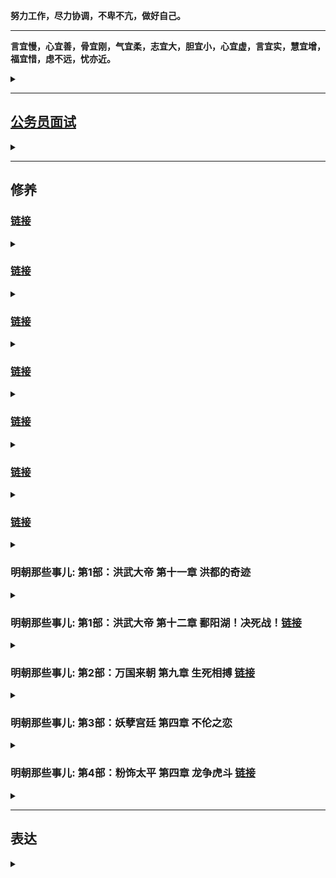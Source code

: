 **努力工作，尽力协调，不卑不亢，做好自己。**

---

**言宜慢，心宜善，骨宜刚，气宜柔，志宜大，胆宜小，心宜虚，言宜实，慧宜增，福宜惜，虑不远，忧亦近。**

<details>
<summary></summary>
言宜慢：说话要深思熟虑，想好了再说；尽量最后一个表态；

心宜善：干啥事别太自私，多替别人想想，多成人之美，多救人危难；

骨宜刚：老爷们要有自己的人格！别特么活的像个没骨头的畜生！

气宜柔：待人接物和善些，争强好胜除了让所有人对你下黑手外没任何意义，嘴上是争不来任何东西的。

胆宜小：做事想成本，要有底限思维；

心宜虚：谦卦，六爻皆吉！

言宜实：说话别总扯淡，言之有物捞干的，做事也一样，生活是具体的。

慧宜增：多看书，多跟牛人聊天，多琢磨自己之前是咋现眼的。

福宜惜：十分伶俐使七分，常留三分与儿孙，若要十分都使尽，远在儿孙近在身。

虑不远，忧亦近：花无百日好，人无百日红，啥事想远点，有点保险思维。

</details>

---

## [公务员面试](https://mp.weixin.qq.com/s/xO6_rDvsuEVPGazfxVulWw)

<details>
<summary></summary>

考官们是谁呢？

都是公务员。

准确的说，都是领导干部。（主力是处级干部，少数科级）

这个级别的干部是一个什么样的存在呢？

1、他们是高层往基层的关键过渡者。

2、他们是最熟悉一项任务从无到有是怎样做出来的的群体。

3、他们最知道往上汇报的时候用怎样的方式方法。

**总之，很多培训公司教给你的课程，糊弄不了这帮人，说实话隔行如隔山，外行教的一眼就会被看穿。**

**他们通常能够在三分钟内清晰看出你的价值。**

对这个群体，打动他们你要有怎样的素质呢？

**1、这孩子有人品。**

**2、这孩子懂规矩。**

**3、这孩子会干活。**

**4、这孩子能扛事。**

这四点再汇聚成一句话：**这孩子可以培养成自己人！**

只要你在面试过程中向他展现了上面这四个特点，他会恨不得马上抓你去给他干活，因为他作为单位的顶梁柱通常相当累。

记住，你要表达出来的就是上面这四个印象，所有的面试题的回答都要围绕这四点进行。

比如说这道题：**主管领导和直属领导巨大矛盾导致工作传导不清以至于完成的不好，同事小李一直消极怠工趁机还说你坏话，这项工作有经济利益家里亲戚让你帮忙给走走后门，此项工作涉及到了舆情问题老百姓来上访群情激奋，面对这个危机，你咋办？**

一道题考察了四种关系，全都在对你进行围追堵截，还涉及到了棘手的突发事件。

看似杂乱无章，其实还是刚才那个思路。

一、对领导，我们脑子中要迅速闪过下面的这几个要点：**尊重、理解、学习、服从、请示、汇报、保密、维护。**

我们要学习领导的优良素养与传统 **（尊重、学习）**，坚决不介入到领导的矛盾之中 **（尊重、理解）**，做到听话不传话，不激化扩大矛盾 **（保密）**，对外维护领导和本单位在外面的权威 **（维护）**。 **（自己在训练中自己对上述的关键词进行展开说明）**

**注意，领导们之间的矛盾，你可千万别傻不愣登的去劝。**

再延伸些，如果题目中明确的说领导安排你干一件事，但这事是错的，让你去跳火坑，你咋办？

你要说领导也不是完人 **（尊重）** ，偶尔也会有失误 **（理解）**，我作为领导的下属，本着对领导、对单位负责的态度，有义务和责任给领导提供有价值的信息，供领导做出科学的、客观的判断，相信领导会做出改变。 **(请示、汇报）**

**如果领导不改变，不涉及原则性的问题，我要坚决执行。（服从）**

如果此事涉及原则性的错误，我会按照相应的规章制度进行处理。（体现出你尊重、理解领导，你说话很委婉）

千万别说啥向上级领导反应，向巡视组反应的话！一句 **“按照相应的规章制度进行处理”** 就可以了。

你要是把考官说的一身汗你就离死不远了。

二、对同事，我们要迅速闪过下面几个要点：**尊重、理解、学习、团结、合作。**

我要冷静自己的心情，不能激化矛盾，看看是不是自己的看法有误 **（尊敬、理解）**，如果真的存在消极怠工和背后诋毁的现象，也要本着顾全大局的合作、尊重的原则，在只有两人在的时候和小李进行沟通 **（尊敬、团结、合作）**，相信他一定会有所改变的。

记住，千万也别傻不愣登的说他要是不改咋办，他一定会改！他一定会合作！

所有的面试回答一定要建立在你做出完美反应后对方会被你搞定的前提下。

**人家看的是你的人品，听的是你的工作思路，不是来看你斗争到底的。**

三、对亲戚朋友，我们要**尊重、理解**他们的诉求，但是要本着**坚定原则**的前提下，向他们讲明白政策要求，并坚定的**公事公办**，相信他们会理解的。

还是那句话，亲戚一定会理解，不理解的就不是你们家亲戚。

</details>




---
## 修养

### [链接](https://mp.weixin.qq.com/s/KUC8OCNRaP1PYFngCHYnJg)

<details>
<summary></summary>

599年，59岁的杨坚憋了一辈子后终于憋不住了，看到当年败在他手下的最大政敌尉迟迥的孙女长大了，老杨来感了，然后就给幸了，这事被大隋“太上女皇”的独孤伽罗知道了，直接把这可怜的小丫头给做了。**（然性尤妒忌，后宫莫敢进御。尉迟迥女孙有美色，先在宫中。上于仁寿宫见而悦之，因此得幸。后伺上听朝，阴杀之）**

杨坚听说自己幸个女人都只能是一次性的！

杨坚大怒！

然后自己策马狂奔跑出大内钻入山里二十多里。**（上由是大怒，单骑从苑中而出，不由径路，入山谷间二十余里）**

一辈子杀人无数，一文钱的事都要杀人的杨坚此时**面对如此屈辱却极度理智。**

**呵呵，哪有什么晚年性情大变，人家一辈子都是个权衡高手，只不过拿你不当人罢了。**

高颎和杨素这帮班子成员听说老大被大嫂挤兑哭了以后赶紧去追老大，死活的劝呦。

老杨叹道：我贵为天子，幸个人都不得自由！

在这个时候，**高颎这个独孤氏的家臣说了句不该说的话：陛下岂以一妇人而轻天下！**

杨坚等自己冷静下来后半夜回宫了，独孤伽罗给台阶认错哭了一通这事就过去了。

这事除了那个被幸了的小丫头不幸外，高熲也倒霉了，因为他那句劝杨坚的话得罪了独孤伽罗。

你高熲能成为今天的高熲，因为你当初连姓都是“独孤”。

...

高颎能干确实不假，但更重要的是他背后站着的宗主独孤伽罗！

你是独孤氏的家臣，结果你小子劝架时居然说特么我是一个妇人，从此就恨上了。**（初，后以高颎是父之家客，甚见亲礼。至是，闻颎谓己为一妇人，因此衔恨）**


</details>


### [链接](https://mp.weixin.qq.com/s/Vzm7QY9eA86b3c-6iDEqwA)

<details>
<summary></summary>

这位陶侃，是需要我们专门说一下的人物，他的人生轨迹对我们今天的很多朋友都具有着巨大的参考价值。

陶侃家原来是鄱阳豪族（今鄱阳县），其父为吴国的扬武将军，但由于死的早又赶上了亡国，陶家开始没落。

陶侃家就属于没落的，虽如此，但靠着家里老母的见识，陶侃仍然有机会迈出了改变命运的第一步。

他爹这位扬武将军应该娶的不是位普通人家的姑娘，否则他妈妈根本不会导演后面改变陶侃命运的剧本。

有一年冬天天寒地冻，长江地区居然大雪多日，老家鄱阳郡的孝廉范逵路过陶侃家，陶侃她妈看准了机会，剪掉了自己的头发卖钱去招待了范逵，而且不仅范逵喝的非常嗨，连他的仆人都得到了这辈子没体验过的招待。**（鄱阳孝廉范逵尝过侃，时仓卒无以待宾，其母乃截发得双髲，以易酒肴，乐饮极欢，虽仆从亦过所望）**

等范逵告别时，陶侃又相送了百余里，给范逵感动坏了，终于问出了那句：“你想到郡中任职吗？”**（及逵去，侃追送百余里。逵曰：卿欲仕郡乎？）**

陶侃心里都哭了，终于特么张嘴了，菜也吃了，酒也喝了，我特么都跟出来一百里了你心咋那么大呢！

陶侃说：“想啊，就是没人引荐啊。**（侃曰：欲之，困于无津耳）**

范逵随后拜见了庐江太守张夔，赞美引荐陶侃。**（逵过庐江太守张夔，称美之）**

张夔随后召陶侃为督邮，领枞阳令，开始走上了仕途。

陶侃他妈看到高能量老乡能孤注一掷剪头发请客，这不是普通行为，那个时代身体发肤受之父母，这更代表着一种超高级的规格，你看为了请你吃饭我特么豁出去了；随后陶侃能追出去百余里等着人家不好意思，你说陶侃“从0到1”的这一步应该感谢谁呢？

要感谢他那位有见识的妈妈。

他妈在家族即将没落之际，利用曾经的见识套路，给孩子搏出了一条路。

师傅领进门，修行靠个人了。

你妈只能帮你到这了。

不过后面陶侃没有辜负他妈妈的青丝白发，开始了一路向上的拼搏之路。

陶侃上任后工作优异迁主簿，后来又在一次人情世故中，陶侃成功破圈。

太守张夔的夫人生病了，需要到几百里之外去接医生，咱也不知道那几年长江附近那天气是咋了，又是大雪天寒，所有同志们都懒得去，只有陶侃表态：郡守是我们的爹，郡守夫人就是咱妈！哪有爹妈生病儿女不尽心的！高调表示去接大夫！**（夔妻有疾，将迎医于数百里。时正寒雪，诸纲纪皆难之，侃独曰："资于事父以事君。小君，犹母也，安有父母之疾而不尽心乎！"乃请行）**

据说大家都佩服了陶侃的仁义。**（众咸服其义）**

我不是质疑古人的气度和心胸哈，我只是以一个中国人的角度来说一下剩下同志们在对陶侃挑大拇哥时的心理：你这儿子那么孝顺，显得我们都特么成孙子了。

**他知道，这是个高能量维度决定一切的时代，身边人的拥护并不能帮你飞黄腾达。**

**这张入场的门票，指着同志们的拥护是指定拿不到的。**

陶侃拿郡守当爹的行为让他在西晋这个“以孝治天下”的环境下开始有了名气，长沙太守万嗣有一次路过庐江时专门见了这位小陶。表达了你将来一定会名扬天下的，随后还让儿子和陶侃认识了一下结为朋友。**（长沙太守万嗣过庐江，见侃，虚心敬悦，曰："君终当有大名。"命其子与之结友而去）**

这也是比较逗的行为，厅长可能跟个处长 **“虚心敬悦”** 吗？

人家这位长沙太守也在打造人设，希望将来下属们也拿自己当爹。

陶侃由于态度良好，被张夔推为了孝廉因此得机会来到了洛阳。

**同志们投票能给你投洛阳去吗？**

**太守爹一句话的事。**

陶侃在洛阳的时候，多次去拜会大名鼎鼎的张华，但张华根本不搭理他，哪来的小爬虫啊这是。**（至洛阳，数诣张华。华初以远人，不甚接遇）**

其实你就细观察吧，陶侃这辈子堪称向上钻营的超级大师。

洛阳那么多大咖了，江东的大咖也有不少，他为啥单单专门去张华那拜访呢？人家不搭理他他咋还没完没了的去呢？

因为在洛阳的位高权重们全都是高门贵族，不可能会有人看自己一眼的，只有张华原来也是落魄起家的，因为娶了刘放的闺女才进了圈子，即便如此仍然这些年受尽了打压和排斥。**（华少孤贫，自牧羊，同郡卢钦见而器之。乡人刘放亦奇其才，以女妻焉）**

因为有着同样的阶级过往，张华对寒门兄弟是有着大力推荐的名声的。**（性好人物，诱进不倦，至于穷贱候门之士有一介之善者，便咨嗟称咏，为之延誉）**

而且吧，张华不像其他北士那么深的有色眼镜，对南人也开放包容。**（初，陆机兄弟志气高爽，自以吴之名家，初入洛，不推中国人士，见华一面如旧，钦华德范，如师资之礼焉）**

**洛阳那么多的大干部中，只有这位张华能和自己的阶级稍微沾上边，还不排斥南人，如果在洛阳会有机会，也只可能出在张华那。**

所以陶侃多次去张华那，甭管人家多么不搭理你，都是一副积极向上的态度表情，终于有一次换来了张华跟他说了几句话，陶侃紧紧抓住了这个机会，用自己的才华和气概惊讶了张华，随后进步为了郎中。**（侃每往，神无忤色。华后与语，异之。除郎中）**

**同志们，那啥是需要思路的，是需要翻人事档案的。**

......

张昌之乱后，大量的荆州编制空出来了，刘弘随后递补了给自己卖命的这帮小弟们，陶侃以军功封东乡侯，邑千户，后来陈敏之乱时刘弘又以陶侃为江夏太守，加鹰扬将军。

终于混出来了，太守级别了，陶侃开始锣鼓鞭炮的将老家的妈妈迎了回来光宗耀祖。

一般来讲，提到陶侃总会说这位爷是在门阀时代的一股清流，寒门出身却最终混成了第一档，总说不明白为啥人家在盘根错节的既定体制下咋一步步的混到了台面上。

我们再回顾一下陶侃的发迹史，我们能学到啥呢？

**首先人家确确实实是有才干的，没有才干不会一路被各位领导看重。**

他由领枞阳迁郡守主簿乃至一系列的具体工作被赞扬，靠的是执政能力；

他和张华谈话后进步郎中，靠的是见识水平和沟通能力；

他得到乡论的高级评语和顾荣的看重以及黄庆的推荐，靠的是清谈的功底和讨人喜欢的人缘。

他在天下大乱后被刘弘选中并崭露头角，靠的是无师自通的军事能力。

这其实都是硬件标配，此之外还有啥呢？

**人家一直挺会向上瞄准经营自己的贵人的。**

**啥样的贵人帮扶你的几率更大呢？**

**“同乡、同师、同爱好、同奋斗经历、曾经共同阶级”，是我们可以进行规划的重要参考。**

**当然，最重要的，还是那冥冥中不可描述的莫名好感。**

**这就看运气和缘分了。**

**老话说“三分能耐，六分运气，一分贵人扶”，运气占六分啊！**

**所以说，尽人力，知天命，对人生别太纠结。**

**“三分能耐”能自己耕耘，“一分扶持”能精准规划，但那“六分运气”实在不好说。**

**运气方面你只能做个好人的慢慢修。**

**别苦恼，因为人生是长跑。**

</details>


### [链接](https://mp.weixin.qq.com/s/X-yqzOob-hUXUMJ8C-bcnQ)

<details>
<summary></summary>

司马懿在关中七年就把大西北弄成了铁票仓！

这种领导要是有上三四十年的职业生涯，你说得多可怕！

**官僚仕途是充分利用了时间红利的行业，所以老领导们千万不能得罪。**

曹爽这些年大力提拔年轻干部，对老同志们不在乎不尊重，结果事实也证明了，在老领导们都伸胳膊伸腿的时候，年轻人们并不好使。

司马懿这个老领导中的老领导，在政变成功之后，是这样处理老领导问题的。

**主体思路就是给富贵，给待遇，给尊重，但不给核心权力。**

**你只能做事小心不刺激他们，等他们自然而然的走向“光荣”。**

等老干部们盖魏旗光荣之后，下一梯队的干部**也就是他们的子孙通常没经历过和曹老板艰苦创业，风里来雨里去的革命情感，那个时候再大动作的压力就会小很多了。**

比如说大魏的忠臣标杆贾逵，死前慨叹受国厚恩，恨不得斩孙权提着十万的脑袋下去见先帝，丧事一律从简，死后豫州吏民追思刻石立祠，曹叡、曹髦全都专门凭吊嘉奖过的顶级忠臣，他儿子贾充后来却成为了司马家禅代之路上的最凶功狗。

这个环节，只能交给时间。

时间到了，大势自然渐渐水到渠成。

所以司马懿任何实质性的前进都没做。

**曹爽就是不明白这一点，最终被老干部之首给灭族了。**

**搞定、安抚老领导们，对于整个官僚系统的把控是极其重要的！**

**这帮人有威望有能量，无论今天的你是处于什么阶层的，在我们的人生中都是值得我们去思考体会的。**

**千千万万别当势利眼，千千万万别信什么人走茶凉的话，善待、尊敬你的每一个老领导**，就算不为了报人家的恩，就算从最功利的角度来讲，**人家仍然有力量去左右你前途是否悲哀与美好。**

...

最终邓艾被打发做了稻田守丛草吏。

听听这个名字，就知道前途根本就不用想了。

这是一份闲差事，深处乱世，邓艾工作之余，每见高山大川，都要在那里勘察地形，指划军营处所。

就这样，邓艾平平淡淡的度过了二十年，总算熬成了典农功曹的一个小官。

能够有机会参与管理屯田了。

此时，已经是曹芳时代了，邓艾也已经四十多岁了。

大好年华匆匆流走，建功立业的好时代也已经过去了，三国鼎立的态势已经很多年了，自己仍然是个基层小吏。

人生就是这样，也许你有大志，负大才，但就是等不来剧本。

千百年来，多少才俊老于窗下啊。

邓艾啊邓艾，眼下已来到正始年间，九品中正已然稳固，时代的大舞台，跟你这个寒门子弟真的没什么关系了。

但就在这个时代对寒门子弟即将关门的一刹那！

邓艾作为几乎是最后一拨的寒门大才，冲上了历史舞台！

公元239年，他得到了去洛阳汇报工作的机会，见到了他的那位恩主，太尉司马懿。**（后为典农纲纪，上计吏，因使见太尉司马宣王）**

读了一辈子人的司马懿，在一次磕磕巴巴的汇报声中，在那些断断续续的内容里，在那些回答你问题的重点中，司马懿看到了一块瑰宝。

邓艾汇报完工作就没走，成为了太尉府的掾属，后又升任了尚书郎。

**邓艾一生中唯一的一次窗口期，仅仅是一个多月的时间！**

因为司马懿在被托孤仅仅一个多月后，就被尊为太傅了，邓艾就没有资格向识货的司马懿汇报工作了！

曹叡239年正月初一走人的，司马懿四百里踩风火轮赶到，随后被托孤，又因为每年正月各地都要上中央来汇报工作，司马懿作为太尉主管典农工作正好在这个时间段看见了结结巴巴一肚子能耐倒不出来的邓艾！

**三分能耐，六分运气，一份贵人扶持。**

**命也！时也！运也！**

蹉跎半生的邓艾阴差阳错的登上了时代舞台

### [链接](https://mp.weixin.qq.com/s/1u4ql40PY6TwtK2scpe0lg)

为什么要劝善和讲历史中的因果？

通篇表达一个思路：

**人做好事有回报，人要有信心；**

**人做坏事遭报应，人要有敬畏。**

**因为上天有好生之德，因为君子以厚德载物。**

**原原本本的讲了“屠龙术”，更要原原本本的讲“现世报和身后果”。**

我讲了曹操原始积累时的每一步，跟小说中的都不一样。

我讲了他在济南救万民于水火，10年后幸福的收获了根本想不到却人生中最重要的意外之福。

我讲了众诸侯中只有他一个人兑现了酸枣之誓，也讲了他随后一路莫名其妙得到大汉眷顾而且只有他一个人得到了善终，剩下发誓的那帮全都下场极度凄惨。

我也讲了他屠城、刨坟、徙民、忘恩负义杀荀彧后曹家顶梁柱们莫名其妙的全都过早死亡导致了被司马懿翻盘的鸡飞蛋打结局。

**只有大善良和大慈悲，才能化解历史中的这些“人精”们产生的巨大戾气，才能阴阳平衡的让这个系列继续走下去。**

**因为上天有好生之德，因为君子以厚德载物。**

还是那句话，**这个系列的初衷是要让好人有信心；让中间地带的人做坏事前有敬畏。**

认不认可，理不理解不要紧，我自己知道，这是智慧。

我明白，我也在践行，我也看到了很多朋友因为这个系列生活的越来越有方向，我很欣慰。

我为啥要干这个活儿呢？

明面上的说法，这叫自我实现后的巨大精神满足。

背地里的真正原因，**是你帮了别人，这叫积德，将来我会受益，我的孩子也会受益。什么时候、什么地方会收益我不知道，但我一定会受益。**

**这是历史里面几千年的规律。**

**既帮了别人，自己和家人还会有巨大受益，天下还有比这再划算的事吗？**

我很欣赏一种朋友的态度，**选取自己有用的就可以了，没有用的觉得是糟粕的扔到一边不看就可以了。**

这种思路是 **“六经注我”**。

你又不是嫁给我，你没必要三观和我完全一致，遇到是缘分，取其精华去其糟粕多完美。

**这种心智很成熟。**

</details>



### [链接](https://mp.weixin.qq.com/s/4FYHudxYGEMDTm4lutrUNQ)

<details>
<summary></summary>

**守得云开见月明，人生很长，只要不死，就会出头，但迎接大福报的前提是，你自己修炼的够深厚吗？**

多年的坎坷与风霜让吕雉渐渐通达人性，在不断的摔打与跌倒后，她明白了一个道理：**永远不要把自己的好挂在嘴边。**

**感恩的，会心中有数，不感恩的，说再多也没用，反而会害了你。**

如果历史就这样走下去，吕后也许除了她虐待情敌，杀赵王刘如意这几件事之外，不会在历史上留下什么记号，但取而代之的，将是惠帝之治。

这个平静的二代政府将完美的完成既老子打天下后，儿子守江山的衔接过度。

但人皆有定数，刘盈这孩子，只有七年的皇帝命。

22岁，英年早逝。

吕后在对自己孩子的威胁上面反应过度，杀伐太狠，手段阴毒。

某种意义上，她得到了她的报应。

**几千年的历史，太多这种机关算计最终却被打脸的故事了。**

**凡事做尽，事必愿违！**

到达燕地后，周勃接替樊哙继续平叛，陈平将樊哙押回长安。

走一半，陈平听到了一个大消息：刘邦死了。

陈平发现自己处境非常危险，老皇帝让杀的人，在自己手上，但这个人是现在太后的妹夫，皇帝的姨夫，军队的老革命，这样回去一定会受到迁怒。

陈平十万火急的要先行跑回长安，但此时他已经接到了诏书，要让他和灌婴屯兵荥阳，防止天下有变。

陈平机警，知道这事必须现在说清楚，没有接诏书，而是一路飞车跑到了刘邦灵柩前一通大哭，并要求为刘邦守灵。

吕后很感动，陈平趁此机会说了樊哙的事，说他冒着违背高祖命令的危险将他带了回来。

吕后再感一次情，让他做了刘盈的老师。

樊哙后来自然无罪释放，同样也感恩了陈平与周勃的不杀之恩。

一系列的大坑，被高水平杂技演员陈平接连躲过。

陈平的例子也告诉了我们一个道理：**领导的话，一定要听，但一定要评估领导交代的事的分量与后果。**

**有些事，你该病就得病！（同志们珍惜我冒死写下来的这句话哈）**

千万谨记一句话：**绝大多数时候，能不惹的人就永远别得罪！万事留一线，将来好见面。**

“文景之治”源始于“吕后治国”。

有良心的史官太史公最终给出了他的评语：**政不出房户，天下晏然。刑罚罕用，罪人是希。民务稼穑，衣食滋殖。**

几千年来，在当朝对反动派的盖棺定论从未有过如此客观的。

**一码归一码，是一个伟大史官的最重要品质！**

吕禄与吕产并没有听懂姑姑的临终遗言，没有看懂为啥姑姑一定要让他俩据兵卫宫的人事安排。

这二位虽然跟随吕雉多年，但并没有从他们姑姑身上耳濡目染。

**政治交锋是世上最高深的智慧，需要自身历练，需要领导领路，需要高人开悟等等。**

**但更重要的是，自身要有政治天赋。**

没有历练，领路，开悟，哪怕你政治天赋再高，你也就是个井底之蛙。

**但历练这堆后天的东西，却像是天赋后边的那一堆0，而天赋则是那个1。**

**你必须自身是那块材料，才能让后面的那些努力起到作用。**

**你不是那块材料，无论你多么的努力，你肯定会在一定层面上被淘汰，无法站到巅峰的台面上。**

最终站到最高层次的，都是人中之龙。

**不是人尖子，你跳上不去。**

**不是精英中的精英，你根本躲不过那么的明暗考验。**

**当然，这里面还有一个几乎是最关键的因素。**

**你的出身。**

**也就是说，你爹是谁，你的家族是谁。**

**你只有根红苗正，往往也才具备通往最高权力场上参赛的资格。**

第一个弱智出手后，第二个弱智也出来了。

吕产得到齐王反的消息后，派了灌婴率大军前往平叛。

从这一件事就看出了吕产的政治水平到底有多差，**在这个节骨眼上，在这个关键时期，军权决不能假手他人，只能你吕家人亲自上！**

**灌婴是刘邦的老人，无论他给你的感觉是怎样的，他终究是外人。**

外人，自然就不会和你是一条心的。

人家灌婴走到荥阳后，就不动了。

他先是派人跟刘襄说：诸吕现在没有叛乱的迹象，您贸然举兵难服天下，倒不如我们大家谁都不动，等诸吕叛乱一发生，再联合起来进军长安，平定叛乱。那时，谁是匡扶社稷的功臣，天下一目了然。

刘襄同意了他的建议，回到了齐国。

傻鸟刘襄再次暴露出了自己的弱智白痴。

**你当过家家啊！**

**造反这事是开弓没有回头箭的！**

灌婴对于反革命势力有所犹豫，也证明了他并不和你一条心。

**这俩人都得办！一个也不能少！**

**尤其是灌婴！现在第一时间就得派人上前线替他去！**

这是两个非常好做的判断，但凡政治素养过关，都不会是这种处理方式。

长达十多年，吕后亲自任教授的执政培训班，吕产并没有毕业。

他不知道，自己释放了一个怎样的政治信号。

长安城中暗流涌动。

刘家和吕家两个大傻X都已经登台亮相了，该军功集团了。

**如果说吕家动了相位掌管北军是他们最大的动力。**

**那么齐王的举兵就是验吕家成色的最好试探。**

**而吕产的不作为以及昏招的军事任命则让军功集团摸到了吕家的底牌！**

吕家的这帮后生，真的比吕后差太远了。

**生活中，总会出现这样一种现象，就是自家人说的话永远当放屁，八竿子打不着的人放的屁却特别好闻。**

**吕后过世后，权利大饼在重新分配的过程当中，吕家人德不配位，或者说能力不配位，从而被淘汰出局。**

吕家的这两位，因为本身的能力太过于欠缺，犯下了一系列的错误。

如果吕产与吕禄坚守自己的政治底线，哪怕就是牢牢的攥住军权，这种屠杀或许可以避免。

但两个人都忘了吕后在临死前的谆谆告诫！

**吕家先后两次将军权交给了外人，一次灌婴，一次周勃。**

**与此同时，政治上的一系列拙劣举措都让周围早就红了眼的饿狼们摸透了虚实。**

**哪有什么自己人啊！**

**所谓的心腹，在你大权在握，八方臣服时，全都是乖宝宝，全都是指哪打哪，你让他把媳妇给你送来都不叫个事！**

但是，你不行了呢？

**吕后一死，吕家哥俩暴露出政治幼稚后，一看你不行，之前的所有心腹同党一瞬间就全部重新启动自己找退路了。**

曹参和郦商的那俩儿子，都是标准的吕党，吕后要是能活到一百二，这哥俩绝对能达标到陪葬吕家祖坟死后继续站岗。

但吕后一走，一看这兄弟俩不行了，第一个要你命的就是他们！

但是，为啥最后都成倒戈大流氓了呢？

是对这帮王八蛋，吕家看走眼了吗？

**真谈不上，因为人性就是这德行的，你换谁都一样！**

你有百亿企业时，一群女神对你说是真爱。

没错，那就是真爱。

但是你要是不行了呢？

人家拍屁股走人时那也是真不爱了。

人家并没有错！

**无论是真爱还是真不爱，全都是真的！**

**只是你变了！**


**最归根结底，权力场上，你必须要有足够的能力！**

**差一点都不行！**

司马懿死后，为啥那帮心腹们没有叛变呢？

**而且司马家后来效力的很多核心干部全都是当年曹爽征辟的哦！**

历史中对于后来司马师接班的五年有着极高的评价！

**因为他让所有人看到，这小子不比他家老爷子差！**

**跟着他有未来！不跟他会死很惨！**

也有过政变密谋的，但司马师最终铁腕到了废皇帝！

最凶险的淮南第二叛时，哪怕眼上长了瘤子，司马师也是亲自抓着军权去平叛的！

**所有人在仔细琢磨后，在把算盘打了无数遍后，觉得还是对你司马家是真爱。**

不是你家强迫，我们就是为爱鼓掌，司马家小伙儿威武雄壮哪哪都棒！

**所以说，当你决定掺和权力的事时，就已经走上了一条不归路！**

**越高段位的权力斗争，要求的能力值越强，你所要付出的代价也就越惨重！**

**你要强，你儿孙要强，你世世代代都要强！**

**但是，自古无不灭之朝，月盈哪有不亏的道理！**

**等待你家的下场，基本上永远是灰飞烟灭。**

后来三代谋国的篡权典范司马家，最终司马懿这一支的所有后代于六十多年后在自相残杀中被团灭，在异族入侵下挫骨扬灰。

**万事万物，皆有代价！**

立志世界为棋盘的朋友们，你们准备好了吗？

对我所有的朋友们，我只有一个建议。

**每个人都有自己的剧本，千万别强求。**

大大的忧悲苦恼也是七十亿人中数一数二的。

**命里只有八分米，走遍天下不满升。**

**知足长乐看淡些。**

**随缘吧。**

两千多年后，有一个被苹果砸过的英国人发明了一个定理，叫牛顿第三定律。

这个定律牛到无以复加，它给出了作用力与反作用力的解释：**你给出了一个作用力，相应的，就会有一个相反的同等大小的作用力给你推回来。**

**你给出的力越大，回来的力也越大。**

这条定理，算是通智，可以应用在这个星球上任何我们想到的领域。

**它告诉了我们一个很有意义的哲理：尽量多给出好的力，就当是为了将来能够收回来一个同样好的力。**

牛顿虽然将这个大定理发明了出来，**不过在很久很久以前，中国人就早已将这种现象做了一个无法量化的总结，叫做因果报应。**

**种什么因，得什么果。**

你吕雉在诛杀刘邦的其他儿子时，也就一定要做好自己的后代被他人团灭的准备。

</details>


### [链接](https://mp.weixin.qq.com/s/UhORiUZFj38MQiNyJOj97g)

<details>
<summary></summary>

司马防这辈子最大的成功，在于家庭教育，他家的那八达，看见他那叫一个规矩，老爹不让坐绝不敢坐，老爹不提问，谁也不敢说话。**（诸子虽冠成人，不命曰进不敢进，不命曰坐不敢坐，不指有所问不敢言，父子之间肃如也）**

我参加朋友聚会时，有时看见小朋友直呼父母的名字，虽说武断，但我的判断这孩子将来不会有啥出息。

不要太相信什么拿孩子当朋友，说什么要平等对待孩子。

小孩就是得管，小树就是得砍，**天性再放飞也不耽误他见长辈说话称您，递人东西拿双手，犯错了以后知道不找借口并说对不起**。

该立的规矩一定要立，你把他规矩出来他能受益一辈子，**站有站相，坐有坐相，做人谦和，说话透着修养的孩子你是不用担心他将来过不好人生的**。

司马防老爷子**一辈子满脸严肃，从不开玩笑，喝酒宴席的时候都威仪不减！** 业余爱好就是看《汉书》中的名臣列传，据说熟到能背。（雅好汉书名臣列传，所讽诵者数十万言）

以史为鉴是没错的，西汉这两百年中剧本极其精彩，自刘邦开始几乎每个皇帝都是特点鲜明；自萧何开始，大多数名臣的人生轨迹样本也极其丰富。

以史为鉴中，司马防看到了周勃陈平如何通过隐忍掀翻了吕氏；看到了霍光如何通过隐忍最终成为了废帝的最牛大臣；看到了王莽如何通过隐忍成为全民道德楷模的。

司马防以身作则的为家族子弟们树立起了一个家族信条：

**做人，要耐得住寂寞，要忍得住屈辱，要扛得住打压**。

**所有笑到最后的，全是忍到最后的那一位**。

**所有半路现眼的，全是没忍住的那一位**。

</details>


### [链接](https://mp.weixin.qq.com/s/ovBNKV_7XrHuB2sGhRd96w)

<details>
<summary></summary>

最终这个级别最低的臧洪升坛操槃歃血而盟，原文很重要：**“汉室不幸，皇纲失统，贼臣董卓乘衅纵害，祸加至尊，虐流百姓，大惧沦丧社稷，翦覆四海。兗州刺史岱、豫州刺史伷、陈留太守邈、东郡太守瑁、广陵太守超等，纠合义兵，并赴国难。凡我同盟，齐心戮力，以致臣节，殒首丧元，必无二志。有渝此盟，俾坠其命，无克遗育。皇天后土，祖宗明灵，实皆鉴之！”**

在这个坛场歃血盟誓的，除了一个人之外，他们全都违背了誓言，在讨董的过程中全都没有做到 **“凡我同盟，齐心戮力，以致臣节，殒首丧元，必无二志”**。

最终除了那个人之外，也全部 **“有渝此盟，俾坠其命，无克遗育”** 的不得好死了。

因为 **“皇天后土，祖宗明灵，实皆鉴之！”**

**指天盟誓这活儿无论何时尽可能别干**。

你做得到吗？做不到把蛋扯天上去干啥呢？

且不论这其中的科学依据是啥，咱们读历史是为啥呢？

趋利避害，总结智慧，争取成功呗。

**继“光武中兴”中我们提到过的隗嚣引领陇西群雄对天发誓尽忠刘家后，我们再一次谈到的对天盟誓**。

**古往今来对天发誓的极大概率都没啥好下场**。

**因为普遍做不到，动机还不纯**。

**作为一个人，都有自己的那些小心思，往往在当下这个形势下，这个情绪中，对某些事，对某些人会比较激动**。

但过俩礼拜就不一定了。

**这个可以理解，千万别把话说的太满，或者说出于种种目的拿自己的誓言当工具**。

**刚刚所说的那个唯一的例外是谁呢？**

**是人家曹操**。

**曹操为了兑现讨董的誓言后来差点死在汴水**。

**但很神奇，最后就人家站到了最后**。

</details>



### [链接](https://mp.weixin.qq.com/s/Fd_nM-8ABiKvRLnzc9lO2g)

<details>
<summary></summary>

王玄谟一辈子刻薄寡恩，当时宗越和他两人并称军中魔头大小王，有顺口溜道：宁可做五年徒刑，不给王玄谟当兵；但宁愿跟王玄谟当兵也不能给宗越当兵，那货不仅不是东西还爱杀人。**（玄谟性严克少恩，而将军宗越御下更苛酷，军士谓之语曰：宁作五年徒，不逢王玄谟。玄谟犹自可，宗越更杀我）**

王玄谟在奴役士兵还不被士兵弄死上是有天赋的，**欺负人是很考验专业水平的，所以千万不要有这种你也行的错觉。**

当坏人也是有技巧的，后面的狂躁型性瘾神经病刘子业手里拿着的是他爹给他留下的顶级禁军武装，胡作非为了一年多就被底下人弄死了。

王玄谟这辈子，挺有意思的。

六十四岁以前一直在写战狼小作文，得到机会后不够他捞的，狼来了以后不够他跑的，七十岁以前基本上就没干过啥人事。

最搞笑的一点，我其实怕玷污了菩萨圣名我在他滑台现眼的时候没有提。

王玄谟逃回来后萧斌打算砍了这臭不要脸的老嘴炮，但半夜王玄谟做了个梦，有人告诉他诵读《观音经》千遍就能免死，王玄谟醒来后就开始玩命诵，知道明天要被正法后还玩命念，结果真的得到了救赎，沈庆之劝萧斌刀下留人。**（初，玄谟始将见杀，梦人告曰：“诵《观音经》千遍，则免。”既觉，诵之得千遍，明日将刑，诵之不辍，忽传呼停刑）**

诵经灵验与否这事咱们不评论，王玄谟这辈子刻薄寡恩自私至极，但你说宗教对他有影响吗？对他的灵魂有提升吗？

我觉得有。

刘骏时代的后期，王玄谟迁徐州刺史。

刘骏这小子后面大家就能知道有多聪明，有多能折腾人，整个一特务头子，玩人的成就和水平堪称南朝之首。

王玄谟在彭城出镇的时候，当地大饥荒，这老鸡贼散了自己的私人粮食十万斛和千头牛赈灾救人。**（玄谟寻迁平北将军、徐州刺史，加都督。时北土饥馑，乃散私谷十万斛、牛千头以振之）**

这在刘骏眼里是啥呢？

你鸡贼了一辈子，现在成慈善家了，你在招揽民心啊！

以王玄谟这辈子顶级自私老炮儿的作风，这是不可能出现的事，无论是命还是财，他都舍不得。

但王玄谟就是慈悲为怀了。

我相信他是想报佛恩的。

钱贪到手了，位置贪到手了，感受过了，知道啥滋味了，然后开始琢磨精神建设问题了。

他没有把钱去一座座的建佛塔，而是去救一条条实实在在的人命。

作为一名老鸡贼，这挺难得的。

后来刘骏的儿子刘子业继位，这是个顶级残暴的小B崽子，没有他不敢干的事，把刘义恭眼珠子泡蜜里包粽子就是他的手笔。

刘子业杀了一堆朝廷老臣后，征王玄谟当领军将军。

这个岗位此时被刘骏阉割后已经没啥权力了，子弟们劝他别去，但王玄谟还是去了，**在这个岗上，王玄谟冒着被刘子业弄死的风险说了很多话，救了不少人。（少帝既诛颜师伯、柳元景等，狂悖益甚，以领军征玄谟。子侄咸劝称疾，玄谟曰：吾受先帝厚恩，岂可畏祸苟免。遂行。及至，屡表谏诤，又流涕请缓刑去杀，以安元元。少帝大怒）**

王玄谟最后在这个黄暴旋涡中81岁寿终正寝，抛开因果的复杂性，我觉得他的善终至少是有理由的。

他这辈子其实和大多数人是一样的，我没有贬低的意思。

**拥有过的，知道啥滋味的，才能谈得上去看开。**

**很少有人能跳过拥有的环节直接从“无”到“空”。**

当然大多数人拥有了之后还嫌不够，开启欲望后是越来越大的纵欲，但大彻大悟的那种云淡风轻，大多数是品尝过这世间种种的苦辣酸甜的。

能修到那种“今日方知我是我”的毕竟是少数，俗人的境界之路通常就是王玄谟这样，憋了一辈子，得到了机会，可往死里贪了。

等拥有过后，经历了生死考验后，加上点机缘巧合的信仰点播，慢慢活出智慧了。

但是，这不意味着王玄谟这样的人要给第二次机会。

**他欺负人贪财和搞慈善这辈子做出了成绩，但在本专业的“为将”上却从来不合格。**

**人的一生很短，碰见大事时啥样基本就是啥样了，改不了了，你这辈子的机会也不是天天有，也就那么几个，别相信王玄谟们。**

</details>






### 明朝那些事儿: 第1部：洪武大帝 第十一章 洪都的奇迹

<details>
<summary></summary>

陈友谅的性格弱点注定了他一定会进攻洪都。

他是一个心黑手狠的人，一直都在背叛和欺骗中生活，对这些东西并不陌生，洪都的投敌对他而言应该并不是什么意想不到的事。

但从心理学上来说，像他这样的人最忌讳的就是被人所背叛，对一个人而言，**他最厌恶的往往就是自己所擅长的。**

属于我的东西，一定要拿回来！

攻下洪都，就可以教训那些背叛我的人，让他们懂得，对我陈友谅要绝对的忠诚！

只许我负天下人，不许天下人负我，**是这类人的通病。**

</details>


### 明朝那些事儿: 第1部：洪武大帝 第十二章 鄱阳湖！决死战！[链接](http://www.mingchaonaxieshier.com/hong-wu-da-di-12.html)

<details>
<summary></summary>

值得一提的是张定边，他把对陈友谅的忠诚保留到了最后，部分履行了他当年结拜的诺言，他拒绝了朱元璋的任用，去干了朱元璋原先干过的工作，出家当了和尚。

具有讽刺意味的是，他似乎要和朱元璋斗气，一口气活到永乐十五年（1417）才死，年一百岁，朱元璋死后，他还活了二十年。

也算是给陈友谅报了仇。**诸位可以借鉴，遇到恨透一个人，想要拿刀去砍人的时候，用张定边的事迹勉励一下自己，不要生气，修身养性，活得比他长就是了。**

这就告诉我们，**每一种主张的背后，都隐藏着某种势力或者利益的群体。** 如房地产商一定说房价会不停的涨，电信公司一定说自己的收费很便宜一样。而农民的主张只可能是种地或者收租。

一位著名的历史学家说过，农民两千年的起义只是为了一块土地！

不是农民就是地主！别无选择！

</details>


### 明朝那些事儿: 第2部：万国来朝 第九章 生死相搏 [链接](http://www.mingchaonaxieshier.com/wan-guo-lai-chao-09.html)

<details>
<summary></summary>

逃离牢狱之灾的杨士奇自然不会洗心革面，与朱高煦和平相处，**在经过长期的观察和对时局的揣摩后，他敏锐地抓住了机会，发动了攻击。**

说来似乎有点不可思议，与前两次一样，他的这次攻击也是通过问答对话的形式完成的。

此次对话除了朱棣和杨士奇外，蹇义也在场，不过他的表现实在让人失望。

朱棣问：“我最近听到很多汉王（朱高煦封号）行为不法的传闻，你们知道这些事情吗？”

这话是对杨士奇和蹇义两个人问的，但两人的反应却大不相同。

蹇义虽然忠于太子，却也被整怕了，他深恐这又是一个陷阱，要是实话实说，只怕又要遭殃，便推说自己不知道。

朱棣失望地转向了另一个人——杨士奇，他注视着杨士奇，等着他的答复。

杨士奇等待这一天已经很久了。

经历了那么多的波折和阴谋，自己身边的同伴不是被杀掉，就是被朱高煦整垮，为了自己的信念，他忍耐了很久，**他曾经有很多机会向朱棣揭发朱高煦的不轨行为，但作为一个政治老手，他十分清楚权力斗争就如同剑客比武，一击必杀才是制胜的王道，因为一旦宝剑出鞘，就没有收回的余地。**

朱棣已经丧失了对朱高煦的信任，他已经渐渐看清自己这个儿子的真面目，这是最好的机会，机不可失，失不再来！

拔剑出鞘！

**杨士奇从容答道：“我和蹇义一直在东宫服侍太子，人家就把我们看成太子的人（还装，难道你不是吗），有什么话也会不跟我们讲，所以我们不知道。”**

奇怪了，这句回答不是和蹇义一样，啥也没说吗？

要知道，自古以来最狠的整人方法就是**先夸你，再骂你**，杨士奇熟练地运用了这一技巧。所以别急，下面还有个但是呢。

**“但是，汉王两次被封都不肯到地方就藩，现在陛下要迁都了，在这个时候，他要求留在南京，希望陛下仔细考虑一下他的用意。”**

（惟陛下熟察其意）

细细品来，杨士奇此言实在厉害，看似平淡无奇，却处处透着杀机，要把朱高煦往死里整，杨士奇之权谋老到实在让人胆寒。

杨士奇终于亮出了他的宝剑，在正确的时间，正确的地点，对正确的人，使出了那一剑。

一剑封喉。

朱棣被杨士奇的话震惊了，朱高煦三番两次不肯走，如今要迁都了，他却执意留在南京，他到底想干什么？！


七月，大军到达翠微岗，周身患病的朱棣召见了杨荣，君臣二人之间进行了最后一次谈话。

朱棣说道：“太子经过这么多年磨练，政务已经十分熟悉，我回去后会将大权交给他，我自己就安度晚年，过几天平安日子吧。”

**杨荣心中大喜，却并不表露，他回应道：“太子殿下忠厚仁义，一定不会辜负陛下的期望。”**

重病缠身的朱棣笑了笑，他夺得了江山，也守住了江山，现在儿子已经很能干了，大明帝国必将在他的手中变得更加强大，自己也终于能够安享太平了。

</details>



### 明朝那些事儿: 第3部：妖孽宫廷 第四章 不伦之恋

<details>
<summary></summary>

朱见深对这个管仓库的小姑娘起初并不在意，他关心的只是仓库里的钱，四处巡视之后，他开始询问仓库的收支情况。

可是问着问着，朱见深突然发现了一件很有趣的事情。

后宫中女子众多，许多人几年也难得见皇帝一面，所以每当真正见面时，往往都是“激动的心，颤抖的手，一句话也说不出口”。对这一场景朱见深已经是司空见惯了，可这一次，通常的那一幕却并没有发生。

眼前的这个小姑娘十分特别，**虽然初次见面，却应答如流，而且神情自然，不卑不亢，回答问题条理清楚，井然有序，毫不紧张，好像并没有意识到眼前的这个人就是众多妃嫔争夺的对象、君临天下的皇帝。**

后宫的那些你争我夺、勾心斗角的是是非非似乎与她毫不相干，**回答完朱见深的问题，她便退后静立一旁，不说一句多余的话，不问一个多余的问题。在她的眼中，管理仓库才是自己唯一的工作。她不想去获取什么，也不想去争夺什么。**

**〖不自是，故彰；不自伐，故有功；不自矜，故长；夫唯不争，故天下莫能与之争！**

——《道德经》〗

朱见深被深深地打动了，**这个看仓库的小姑娘没有矫揉造作的仪态，也没有心思机敏的试探，她的身上只有如清风流水一般平淡的随和与友善，但这已经足够了。**

</details>




### 明朝那些事儿: 第4部：粉饰太平 第四章 龙争虎斗 [链接](http://www.mingchaonaxieshier.com/fen-shi-tai-ping-04.html)

<details>
<summary></summary>

嘉靖九年（1530）二月，皇帝陛下突然召见了张璁，交给了他一封奏折，并说了一句意味深长的话：

“回家仔细看看，日后记得回禀。”

审阅奏折对于张璁而言，已经是家常便饭，他漫不经心地收下这份文件，打道回府。

一天之后，他打开了这份文件，目瞪口呆，恼羞成怒。

事实上，这并不是一封骂人的奏折，但在张璁看来，它比骂折要可怕得多。

因为在这封奏折里，他感受到了一种强有力的威胁——对自己权力的威胁。

这封奏折的主要内容是建议天地分开祭祀，这是个比较复杂的礼仪问题，简单说来是这样：在以往，皇帝祭天地是一齐举行的，而在奏折中，这位上书官员建议皇帝改变以往规定，单独祭天，以示郑重。

这样一个看似无关紧要的问题，可是对于张璁而言，却无益于五雷轰顶。

大事不好，抢生意的来了！

张先生自己就是靠议礼起家的，这是他的老本行，其成功经历鼓舞了很多人，既然议礼能够升官，何乐不为？

很明显，现在这一套行情看涨，许多人都想往里钻，而张璁先生也着实不是一个心胸开阔的人，准备搞点垄断，一人独大。

...

但夏言确实留在了北京，当然，两全其美是不可能的，进不去大机关的夏言只好退而求其次，去了小衙门——行人司。

夏言在行人司当了一名行人，他也就此得到了新称呼——夏行人。这个职务实在不高，只有八品，连芝麻官都算不上。

行人司是个跑腿的衙门，在中央各大机关里实在不起眼，原先夏言对此也颇为**失望**，但等他正式上班才明白，自己实在是**捡了个大便宜**。

**因为他惊喜地发现，自己跑腿的对象十分特别——皇帝。**

夏言的主要工作是领受旨意，传送各部各地，然后汇报出行情况。

这是一份琐碎的工作，却很有前途。

要知道，越接近心脏的部位越能得到血液，同理，天天见皇帝也着实是个美差，**甭管表现如何，混个脸熟才是正理。**

当然，皇帝也不是好伺候的，所谓伴君如伴虎，危险与机遇并存，归根结底，混得好不好，还是要看自己，干得不好没准脑袋就没了，所以这也是一份高风险的工作。

但夏言却毫不畏惧，如鱼得水，很快就被提升为兵科给事中，这其中可谓大有奥妙。

要知道，夏言虽然低分，却绝对不是低能，而且他还有**三样独门武器**，足以保证他出人头地。

请大家务必相信，长得帅除了好找老婆外，还容易升官，这条理论应该是靠得住的，夏先生就是一个最典型的例子。因为他的第一样武器就是**长得帅**（史载：眉目疏朗），还有一把好胡子（这在当时很重要）。

嘉靖大概也不想每天早起就看到一个长得让人倒胃口的人，夏言就此得宠似乎也是一件十分自然的事。

而除了长得帅外，夏言先生还有**第二样武器——普通话（官话）**说得好。

后世的许多言官都十分仰慕夏言，对其佩服得五体投地，据说还曾经送给他一个头衔——“第一能战”，因为这位夏先生真正的可怕之处**并非长得帅，普通话好，而是他的口才和笔法。**

...

张璁先生实在是糊涂了，这个谜底他原本知道，看来这次是记性不好。

他忘记了自己之所以能够身居高位，只是因为议礼，而议礼能够成功，全靠皇帝的支持。**嘉靖是一个绝顶聪明的人，做事情绝不会无缘无故，如果他不赞成夏言的看法，怎么会把奏折交给张璁呢？**

...

嘉靖九年（1530）末，张璁的心理疾病达到了顶峰，为了能够获得皇帝的认可，他突发奇想，竟然把主意打到了死人的身上。

偏偏这个死人还非常有名——孔圣人。张璁表示孔老二名不符实，没有为社会做出具体贡献，应该除掉封号，降低身份。

这实在是个比较离谱的事，包括张璁在内，大家都是读孔圣人的教材才考上功名的，**这种和尚拆庙的缺德事情只有张先生才想得出来。**

...

但没过多久，沉默就被打破了，一位年轻的翰林挺身而出，提出了反对。

张璁开始没有在意，但当他看到反对的奏章时，才意识到这次麻烦大了，很明显，这位翰林是个理论性的人才，他引经据典，列出八条理由推证废除封号行为的错误，理论充分证据确凿，矛头直指张璁。

无奈之下，张璁在朝房约见了这个不听话的人，开始还好言相劝，多方诱导，可这位翰林软硬不吃，张璁急了，问他到底想怎么样。

回答很简单：我只是要个说法。

说不通，就开始辨，张璁本来是辨论的好手，但这次也遇上了对手，无论他说什么，总是被对方驳倒，气得不行的张璁失去了理智，开始高声叫喊无理取闹，却只得到了这样一句回答：

**“久闻张大人起于议礼，言辞不凡，今日一见果然名不虚传。”**

**这句话十分厉害，所谓“起于议礼”，不但说他来路不正，还暗指张璁先生学历低，成绩差，没有干过翰林。**

果然，张璁一听就跳了起来，也不顾形象了，破口大骂道：

**“你算什么！竟敢背叛我！”**

这是一个严重的警告，意思是满朝都是我的人，你最好乖乖听话。

首辅大人如此暴跳如雷，周围的人都捏了一把汗，桂萼出于好心，不断向此人使眼色，可这位兄弟似乎是打算把理论进行到底，慢条斯理地作出了回答：

**“依在下看来，所谓背叛均出自依附，可是我并未依附过阁下，背叛又从何谈起？”**

说完，行礼，走人。
  
所有的人都被镇住了，目送着英雄的离去，而站在中间的张璁却已经气得浑身发抖，大吼一声：

“不教训你，首辅我就不干了！”

这位勇敢的翰林名叫徐阶，时年二十七岁。**这是他漫长人生中的第一次斗争，也是最为勇敢的一次。**

**勇敢，注定是要付出代价的。**

...





</details>

---

## 表达

<details>
<summary></summary>
第二个要命的问题，就是我发现自己在每一次事变里都不是核心成员。

大家可以想象，一个想要从原来的单位出走自立的团队，其核心成员一定事先密谋了很久，等一切准备就绪了才会行动。

举例来说，在上一个单位，我的同桌，就是和我坐相邻工位的同事，我们关系一直很好，我也以为我们和领导的亲密关系也是完全一样的，但事实是，离职创业这件事他从头到尾都在参与，领导最早就跟他通了气，而我是到了最后，事情几乎就已经发生了才知道内情的。

我的业务能力是明显在这个小伙伴之上的，这只能说明，在领导眼中，他是更嫡系、更可靠的，是一定会跟他走的，而对我，其实没那么放心。

但平时我们可是永远都一起喝酒一起称兄道弟的。因为确实都是好兄弟，我时候也问他们这个问题了，**领导说其实也很简单，没什么复杂的，就是喝酒时我这个小伙伴说过，领导要是创业什么的他随时都会跟着走。**

而我，虽然心里是这么想的，但没说出口过。

这里敲黑板了哈，有年轻同学们看到，可以吸取点教训，**有些话要说出来，有些感情要表达，有些真心，你不说出来别人是真的get不到的** 。
</details>


